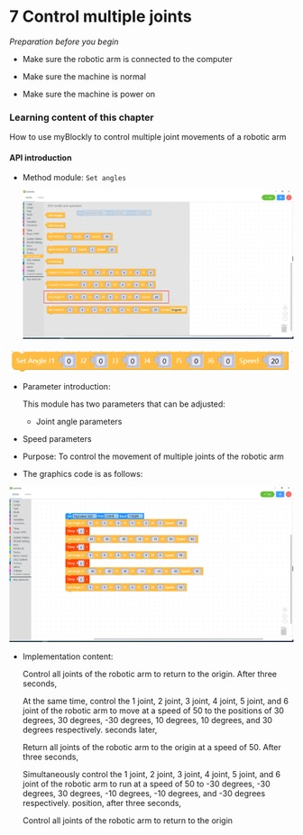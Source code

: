# 7 Control multiple joints

<i>Preparation before you begin</i>

- Make sure the robotic arm is connected to the computer

- Make sure the machine is normal

- Make sure the machine is power on

### Learning content of this chapter

How to use myBlockly to control multiple joint movements of a robotic arm

#### API introduction

* Method module: `Set angles`

  <img src="./img/case/go_zero_item.png" style="zoom: 50%;" />

<img src="./img/blocks/mid/8.png" />

* Parameter introduction:

  This module has two parameters that can be adjusted:

  - Joint angle parameters

* Speed parameters

- Purpose: To control the movement of multiple joints of the robotic arm

- The graphics code is as follows:

<img src="./img/case/joints.png" style="zoom: 50%;" />

* Implementation content:

  Control all joints of the robotic arm to return to the origin. After three seconds,

  At the same time, control the 1 joint, 2 joint, 3 joint, 4 joint, 5 joint, and 6 joint of the robotic arm to move at a speed of 50 to the positions of 30 degrees, 30 degrees, -30 degrees, 10 degrees, 10 degrees, and 30 degrees respectively. seconds later,

  Return all joints of the robotic arm to the origin at a speed of 50. After three seconds,

  Simultaneously control the 1 joint, 2 joint, 3 joint, 4 joint, 5 joint, and 6 joint of the robotic arm to run at a speed of 50 to -30 degrees, -30 degrees, 30 degrees, -10 degrees, -10 degrees, and -30 degrees respectively. position, after three seconds,

  Control all joints of the robotic arm to return to the origin
